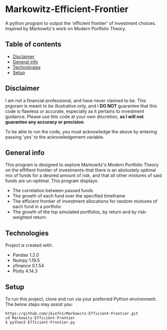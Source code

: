 # Markowitz-Efficient-Frontier
A python program to output the 'efficient frontier' of investment choices. Inspired by Markowitz's work on Modern Portfolio Theory.

## Table of contents
* [Disclaimer](#disclaimer)
* [General info](#general-info)
* [Technologies](#technologies)
* [Setup](#setup)

## Disclaimer
I am not a financial professional, and have never claimed to be. This prgoram is meant to be illustrative only, and I **DO NOT** guarantee that this code is flawless or accurate, especially as it pertains to investment guidance. Please use this code at your own discretion, **as I will not guarantee any accuracy or precision**.

To be able to run the code, you must acknowledge the above by entering passing 'yes' to the acknowledgement variable.

## General info
This program is designed to explore Markowitz's Modern Portfolio Theory on the effifient frontier of investments-that there is an abolustely optimal mix of funds for a desired amount of risk, and that all other mixtures of said funds are un-optimal. This program displays:
* The correlation between passed funds
* The growth of each fund over the specified timeframe
* The efficient frontier of investment allocations for random mixtures of each fund in a portfolio
* The growth of the top simulated portfolios, by return and by risk-weighted return.

## Technologies
Project is created with:
* Pandas 1.2.0
* Numpy 1.19.5
* yfinance 0.1.54
* Plotly 4.14.3
	
## Setup
To run this project, clone and run via your preferred Python environment. The below steps may assist you:

```
https://github.com/jkiefn1/Markowitz-Efficient-Frontier.git
cd Markowitz-Efficient-Frontier
$ python3 Efficient-Frontier.py
```
